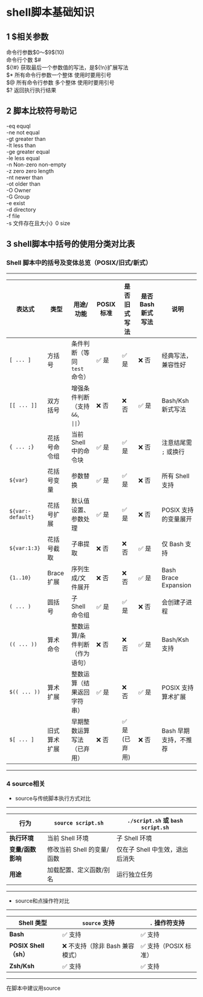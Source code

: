 # shell脚本基础知识
## 1 $相关参数
命令行参数\$0～\$9\$(10)  
命令行个数 \$#  
\${!#} 获取最后一个参数值的写法，是\${!n}扩展写法  
\$*  所有命令行参数一个整体 使用时要用引号  
\$@   所有命令行参数  多个整体  使用时要用引号  
\$? 返回执行执行结果  
## 2 脚本比较符号助记
-eq   equql  
-ne   not equal  
-gt   greater than  
-lt   less than  
-ge  greater equal  
-le  less equal  
-n   Non-zero   non-empty  
-z   zero       zero length  
-nt   newer than  
-ot   older than  
-O     Owner  
-G    Group  
-e    exist  
-d   directory  
-f   file  
-s   文件存在且大小》0 size  
## 3 shell脚本中括号的使用分类对比表
### Shell 脚本中的括号及变体总览（POSIX/旧式/新式）
---
| 表达式               | 类型         | 用途/功能                         | POSIX 标准 | 是否旧式写法 | 是否 Bash 新式写法 | 说明 |
|----------------------|--------------|-----------------------------------|-------------|----------------|---------------------|------|
| `[ ... ]`            | 方括号       | 条件判断（等同 `test` 命令）     | ✅ 是        | ✅ 是           | ❌ 否                | 经典写法，兼容性好 |
| `[[ ... ]]`          | 双方括号     | 增强条件判断（支持 `&&`, `\|\|`）  | ❌ 否        | ❌ 否           | ✅ 是                | Bash/Ksh 新式写法 |
| `{ ... ;}`           | 花括号命令组 | 当前 Shell 中的命令块             | ✅ 是        | ✅ 是           | ❌ 否                | 注意结尾需 `;` 或换行 |
| `${var}`             | 花括号变量   | 参数替换                          | ✅ 是        | ✅ 是           | ❌ 否                | 所有 Shell 支持 |
| `${var:-default}`    | 花括号扩展   | 默认值设置、参数处理              | ✅ 是        | ✅ 是           | ❌ 否                | POSIX 支持的变量展开 |
| `${var:1:3}`         | 花括号截取   | 子串提取                          | ❌ 否        | ❌ 否           | ✅ 是                | 仅 Bash 支持 |
| `{1..10}`            | Brace 扩展   | 序列生成/文件展开                 | ❌ 否        | ❌ 否           | ✅ 是                | Bash Brace Expansion |
| `( ... )`            | 圆括号       | 子 Shell 命令组                   | ✅ 是        | ✅ 是           | ❌ 否                | 会创建子进程 |
| `(( ... ))`          | 算术命令     | 整数运算/条件判断（作为语句）     | ❌ 否        | ❌ 否           | ✅ 是                | Bash/Ksh 支持 |
| `$(( ... ))`         | 算术扩展     | 整数运算（结果返回字符串）        | ✅ 是        | ❌ 否           | ✅ 是                | POSIX 支持算术扩展 |
| `$[ ... ]`           | 旧式算术扩展 | 早期整数运算写法（已弃用）        | ❌ 否        | ✅ 是(已弃用)    | ❌ 否                | Bash 早期支持，不推荐
---
### 4 source相关
- source与传统脚本执行方式对比
---
  | **行为**               | `source script.sh`          | `./script.sh` 或 `bash script.sh`         |
|------------------------|-----------------------------|------------------------------------------|
| **执行环境**           | 当前 Shell 环境             | 子 Shell 环境                            |
| **变量/函数影响**      | 修改当前 Shell 的变量/函数   | 仅在子 Shell 中生效，退出后消失           |
| **用途**               | 加载配置、定义函数/别名      | 运行独立任务                             |
---
- source和点操作符对比
---
| **Shell 类型**       | `source` 支持         | `.` 操作符支持       |
|-----------------------|-----------------------|-----------------------|
| **Bash**              | ✅ 支持               | ✅ 支持               |
| **POSIX Shell（sh）** | ❌ 不支持（除非 Bash 兼容模式） | ✅ 支持（POSIX 标准） |
| **Zsh/Ksh**           | ✅ 支持               | ✅ 支持               |
---  
在脚本中建议用source  



